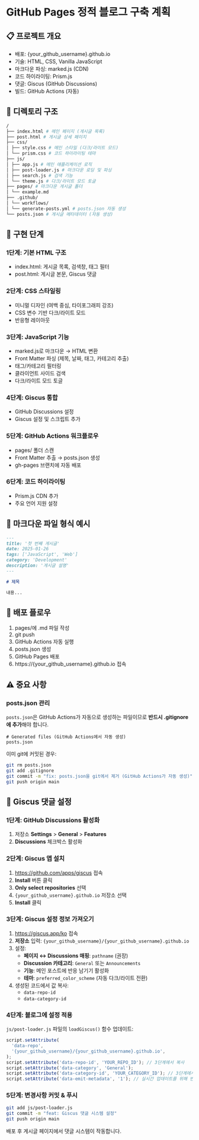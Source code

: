 # GitHub Pages 정적 블로그 구축 계획

## 📋 프로젝트 개요

- 배포: {your_github_username}.github.io
- 기술: HTML, CSS, Vanilla JavaScript
- 마크다운 파싱: marked.js (CDN)
- 코드 하이라이팅: Prism.js
- 댓글: Giscus (GitHub Discussions)
- 빌드: GitHub Actions (자동)

## 📁 디렉토리 구조

```sh
/
├── index.html # 메인 페이지 (게시글 목록)
├── post.html # 게시글 상세 페이지
├── css/
│ ├── style.css # 메인 스타일 (다크/라이트 모드)
│ └── prism.css # 코드 하이라이팅 테마
├── js/
│ ├── app.js # 메인 애플리케이션 로직
│ ├── post-loader.js # 마크다운 로딩 및 파싱
│ ├── search.js # 검색 기능
│ └── theme.js # 다크/라이트 모드 토글
├── pages/ # 마크다운 게시글 폴더
│ └── example.md
├── .github/
│ └── workflows/
│ └── generate-posts.yml # posts.json 자동 생성
└── posts.json # 게시글 메타데이터 (자동 생성)
```

## 🔧 구현 단계

### 1단계: 기본 HTML 구조

- index.html: 게시글 목록, 검색창, 태그 필터
- post.html: 게시글 본문, Giscus 댓글

### 2단계: CSS 스타일링

- 미니멀 디자인 (여백 중심, 타이포그래피 강조)
- CSS 변수 기반 다크/라이트 모드
- 반응형 레이아웃

### 3단계: JavaScript 기능

- marked.js로 마크다운 → HTML 변환
- Front Matter 파싱 (제목, 날짜, 태그, 카테고리 추출)
- 태그/카테고리 필터링
- 클라이언트 사이드 검색
- 다크/라이트 모드 토글

### 4단계: Giscus 통합

- GitHub Discussions 설정
- Giscus 설정 및 스크립트 추가

### 5단계: GitHub Actions 워크플로우

- pages/ 폴더 스캔
- Front Matter 추출 → posts.json 생성
- gh-pages 브랜치에 자동 배포

### 6단계: 코드 하이라이팅

- Prism.js CDN 추가
- 주요 언어 지원 설정

## 📝 마크다운 파일 형식 예시

```markdown
---
title: '첫 번째 게시글'
date: 2025-01-26
tags: ['JavaScript', 'Web']
category: 'Development'
description: '게시글 설명'
---

# 제목

내용...
```

## 🚀 배포 플로우

1.  pages/에 .md 파일 작성
2.  git push
3.  GitHub Actions 자동 실행
4.  posts.json 생성
5.  GitHub Pages 배포
6.  https://{your_github_username}.github.io 접속

## ⚠️ 중요 사항

### posts.json 관리

`posts.json`은 GitHub Actions가 자동으로 생성하는 파일이므로 **반드시 .gitignore에 추가**해야 합니다.

```gitignore
# Generated files (GitHub Actions에서 자동 생성)
posts.json
```

이미 git에 커밋된 경우:

```bash
git rm posts.json
git add .gitignore
git commit -m "fix: posts.json을 git에서 제거 (GitHub Actions가 자동 생성)"
git push origin main
```

## 💬 Giscus 댓글 설정

### 1단계: GitHub Discussions 활성화

1. 저장소 **Settings** > **General** > **Features**
2. **Discussions** 체크박스 활성화

### 2단계: Giscus 앱 설치

1. https://github.com/apps/giscus 접속
2. **Install** 버튼 클릭
3. **Only select repositories** 선택
4. `{your_github_username}.github.io` 저장소 선택
5. **Install** 클릭

### 3단계: Giscus 설정 정보 가져오기

1. https://giscus.app/ko 접속
2. **저장소** 입력: `{your_github_username}/{your_github_username}.github.io`
3. 설정:
   - **페이지 ↔️ Discussions 매핑**: `pathname` (권장)
   - **Discussion 카테고리**: `General` 또는 `Announcements`
   - **기능**: 메인 포스트에 반응 남기기 활성화
   - **테마**: `preferred_color_scheme` (자동 다크/라이트 전환)
4. 생성된 코드에서 값 복사:
   - `data-repo-id`
   - `data-category-id`

### 4단계: 블로그에 설정 적용

`js/post-loader.js` 파일의 `loadGiscus()` 함수 업데이트:

```javascript
script.setAttribute(
  'data-repo',
  '{your_github_username}/{your_github_username}.github.io',
);
script.setAttribute('data-repo-id', 'YOUR_REPO_ID'); // 3단계에서 복사
script.setAttribute('data-category', 'General');
script.setAttribute('data-category-id', 'YOUR_CATEGORY_ID'); // 3단계에서 복사
script.setAttribute('data-emit-metadata', '1'); // 실시간 업데이트를 위해 반드시 1로 설정
```

### 5단계: 변경사항 커밋 & 푸시

```bash
git add js/post-loader.js
git commit -m "feat: Giscus 댓글 시스템 설정"
git push origin main
```

배포 후 게시글 페이지에서 댓글 시스템이 작동합니다.
